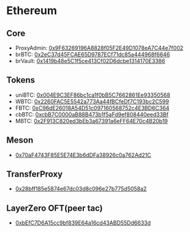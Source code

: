 # Ethereum

## Core
- ProxyAdmin: [0x9F63269196A8828f05F2E49D1078eA7C44e7f002](https://etherscan.io/address/0x9F63269196A8828f05F2E49D1078eA7C44e7f002)
- brBTC: [0x2eC37d45FCAE65D9787ECf71dc85a444968f6646](https://etherscan.io/token/0x2eC37d45FCAE65D9787ECf71dc85a444968f6646)
- brVault: [0x1419b48e5C1f5ce413Cf02D6dcbe1314170E3386](https://etherscan.io/address/0x1419b48e5C1f5ce413Cf02D6dcbe1314170E3386)

## Tokens
- uniBTC: [0x004E9C3EF86bc1ca1f0bB5C7662861Ee93350568](https://etherscan.io/token/0x004E9C3EF86bc1ca1f0bB5C7662861Ee93350568)
- WBTC: [0x2260FAC5E5542a773Aa44fBCfeDf7C193bc2C599](https://etherscan.io/token/0x2260FAC5E5542a773Aa44fBCfeDf7C193bc2C599)
- FBTC: [0xC96dE26018A54D51c097160568752c4E3BD6C364](https://etherscan.io/token/0xC96dE26018A54D51c097160568752c4E3BD6C364)
- cbBTC: [0xcbB7C0000aB88B473b1f5aFd9ef808440eed33Bf](https://etherscan.io/token/0xcbB7C0000aB88B473b1f5aFd9ef808440eed33Bf)
- MBTC: [0x2F913C820ed3bEb3a67391a6eFF64E70c4B20b19](https://etherscan.io/token/0x2F913C820ed3bEb3a67391a6eFF64E70c4B20b19)

## Meson

[//]: # (https://etherscan.io/tx/0x7a07a12f38f2ae103b1e5237dd6f9fb1a91b7fcd984d7c524c72c89f531ff009)
- [0x70aF4743F85E5E74E3b6dDFa38926c0a762Ad21C](https://etherscan.io/address/0x70aF4743F85E5E74E3b6dDFa38926c0a762Ad21C)

## TransferProxy
- [0x28bff185e5874e67dc03d8c096e27b775d5058a2](https://etherscan.io/address/0x28bff185e5874e67dc03d8c096e27b775d5058a2)

## LayerZero OFT(peer tac)

- [0xbEfC7D6A15cc9bf839E64a16cd43ABD55Dd6633d](https://etherscan.io/address/0xbEfC7D6A15cc9bf839E64a16cd43ABD55Dd6633d)
